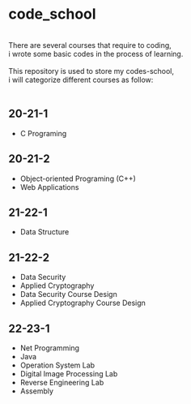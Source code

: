 # code_school
<br>
There are several courses that require to coding, <br>
i wrote some basic codes in the process of learning. <br>
<br>
This repository is used to store my codes-school, <br>
i will categorize different courses as follow: <br>
<br>

## 20-21-1

- C Programing

## 20-21-2

- Object-oriented Programing (C++)
- Web Applications

## 21-22-1

- Data Structure


## 21-22-2

- Data Security
- Applied Cryptography
- Data Security Course Design
- Applied Cryptography Course Design

## 22-23-1

- Net Programming
- Java 
- Operation System Lab
- Digital Image Processing Lab
- Reverse Engineering Lab
- Assembly
